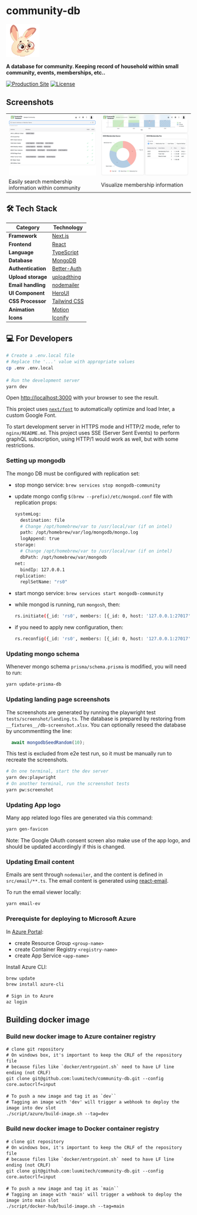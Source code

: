 # community-db

<img src="public/image/community-db-logo.png" alt="Community DB Logo" width="90" height="90">

**A database for community.  Keeping record of household within small community, events, memberships, etc..**

[![Production Site](https://img.shields.io/badge/Production-Live-brightgreen?style=plastic)](https://community-db.com)
[![License](https://img.shields.io/badge/License-MIT-yellow?style=plastic)](LICENSE.md)

## Screenshots

<table>
  <tbody>
    <tr>
      <td>
        <picture>
          <source media="(prefers-color-scheme: dark)" srcset="src/app/view/landing/feature-overview-image-list/screenshots/dark/property-list.png" />
          <img src="src/app/view/landing/feature-overview-image-list/screenshots/light/property-list.png" alt="Property List" />
        </picture>
      </td>
      <td>
        <picture>
          <source media="(prefers-color-scheme: dark)" srcset="src/app/view/landing/feature-overview-image-list/screenshots/dark/dashboard.png" />
          <img src="src/app/view/landing/feature-overview-image-list/screenshots/light/dashboard.png" alt="Dashboard" />
        </picture>
      </td>
    </tr>
    <tr>
      <td>Easily search membership information within community</td>
      <td>Visualize membership information</td>
    </tr>
  </tbody>
</table>

## 🛠️ Tech Stack

| **Category** | **Technology** |
|--------------|----------------|
| **Framework** | [Next.js](https://nextjs.org/) |
| **Frontend** | [React](https://react.dev/) |
| **Language** | [TypeScript](https://www.typescriptlang.org/) |
| **Database** | [MongoDB](https://www.mongodb.com/) |
| **Authentication** | [Better-Auth](https://www.better-auth.com/) |
| **Upload storage** | [uploadthing](https://uploadthing.com/) |
| **Email handling** | [nodemailer](https://nodemailer.com/) |
| **UI Component** | [HeroUI](https://www.heroui.com/) |
| **CSS Processor** | [Tailwind CSS](https://tailwindcss.com/) |
| **Animation** | [Motion](https://motion.dev/) |
| **Icons** | [Iconify](https://iconify.design/) |

## 💻 **For Developers**

```bash
# Create a .env.local file
# Replace the '...' value with appropriate values
cp .env .env.local

# Run the development server
yarn dev
```

Open [http://localhost:3000](http://localhost:3000) with your browser to see the result.

This project uses [`next/font`](https://nextjs.org/docs/basic-features/font-optimization) to automatically optimize and load Inter, a custom Google Font.

To start development server in HTTPS mode and HTTP/2 mode, refer to `nginx/README.md`.  This project uses SSE (Server Sent Events) to perform graphQL subscription, using HTTP/1 would work as well, but with some restrictions.

### Setting up mongodb

The mongo DB must be configured with replication set:

- stop mongo service: `brew services stop mongodb-community`

- update mongo config `$(brew --prefix)/etc/mongod.conf` file with replication props:

    ```sh
    systemLog:
      destination: file
      # Change /opt/homebrew/var to /usr/local/var (if on intel)
      path: /opt/homebrew/var/log/mongodb/mongo.log
      logAppend: true
    storage:
      # Change /opt/homebrew/var to /usr/local/var (if on intel)
      dbPath: /opt/homebrew/var/mongodb
    net:
      bindIp: 127.0.0.1
    replication:
      replSetName: "rs0"
    ```

- start mongo service: `brew services start mongodb-community`

- while mongod is running, run `mongosh`, then:

    ```sh
    rs.initiate({_id: 'rs0', members: [{_id: 0, host: '127.0.0.1:27017'}]});
    ```

- if you need to apply new configuration, then:

    ```sh
    rs.reconfig({_id: 'rs0', members: [{_id: 0, host: '127.0.0.1:27017'}]}, {force:true});
    ```

### Updating mongo schema

Whenever mongo schema `prisma/schema.prisma` is modified, you will need to run:

```sh
yarn update-prisma-db
```

### Updating landing page screenshots

The screenshots are generated by running the playwright test `tests/screenshot/landing.ts`.  The database is prepared by restoring from `__fixtures__/db-screenshot.xlsx`.  You can optionally reseed the database by uncommentting the line:

```js
  await mongodbSeedRandom(10);
```

This test is excluded from e2e test run, so it must be manually run to recreate the screenshots.

```sh
# On one terminal, start the dev server
yarn dev:playwright
# On another terminal, run the screenshot tests
yarn pw:screenshot
```

### Updating App logo

Many app related logo files are generated via this command:

```sh
yarn gen-favicon
```

Note: The Google OAuth consent screen also make use of the app logo, and should be updated accordingly if this is changed.

### Updating Email content

Emails are sent through `nodemailer`, and the content is defined in `src/email/**.ts`.  The email content is generated using [react-email](https://react.email/).

To run the email viewer locally:

```sh
yarn email-ev
```

### Prerequiste for deploying to Microsoft Azure

In [Azure Portal](https://portal.azure.com):

- create Resource Group `<group-name>`
- create Container Registry `<registry-name>`
- create App Service `<app-name>`

Install Azure CLI:

```shell
brew update
brew install azure-cli

# Sign in to Azure
az login
```

## Building docker image

### Build new docker image to Azure container registry

```shell
# clone git repository
# On windows box, it's important to keep the CRLF of the repository file
# because files like `docker/entrypoint.sh` need to have LF line ending (not CRLF)
git clone git@github.com:luumitech/community-db.git --config core.autocrlf=input

# To push a new image and tag it as `dev``
# Tagging an image with 'dev' will trigger a webhook to deploy the image into dev slot
./script/azure/build-image.sh --tag=dev
```

### Build new docker image to Docker container registry

```shell
# clone git repository
# On windows box, it's important to keep the CRLF of the repository file
# because files like `docker/entrypoint.sh` need to have LF line ending (not CRLF)
git clone git@github.com:luumitech/community-db.git --config core.autocrlf=input

# To push a new image and tag it as `main``
# Tagging an image with 'main' will trigger a webhook to deploy the image into main slot
./script/docker-hub/build-image.sh --tag=main
```
